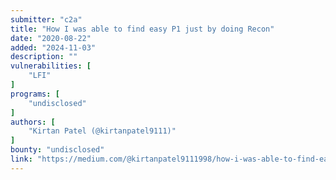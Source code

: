 ```yaml
---
submitter: "c2a"
title: "How I was able to find easy P1 just by doing Recon"
date: "2020-08-22"
added: "2024-11-03"
description: ""
vulnerabilities: [
    "LFI"
]
programs: [
    "undisclosed"
]
authors: [
    "Kirtan Patel (@kirtanpatel9111)"
]
bounty: "undisclosed"
link: "https://medium.com/@kirtanpatel9111998/how-i-was-able-to-find-easy-p1-just-by-doing-recon-fdef0c689362"
---
```





